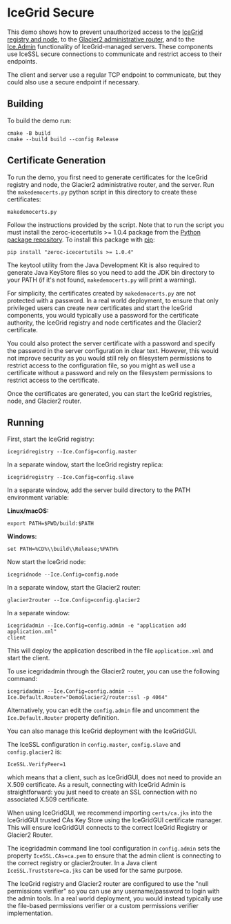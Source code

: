 # IceGrid Secure

This demo shows how to prevent unauthorized access to the [IceGrid registry
and node][1], to the [Glacier2 administrative router][2], and to the
[Ice.Admin][3] functionality of IceGrid-managed servers. These components
use IceSSL secure connections to communicate and restrict access to their
endpoints.

The client and server use a regular TCP endpoint to communicate, but
they could also use a secure endpoint if necessary.

## Building

To build the demo run:

```shell
cmake -B build
cmake --build build --config Release
```

## Certificate Generation

To run the demo, you first need to generate certificates for the
IceGrid registry and node, the Glacier2 administrative router, and the
server. Run the `makedemocerts.py` python script in this directory to
create these certificates:

```shell
makedemocerts.py
```

Follow the instructions provided by the script. Note that to run the
script you must install the zeroc-icecertutils >= 1.0.4 package from the
[Python package repository](https://pypi.python.org/pypi). To install
this package with [pip](https://pip.pypa.io):

```shell
pip install "zeroc-icecertutils >= 1.0.4"
```

The keytool utility from the Java Development Kit is also required to
generate Java KeyStore files so you need to add the JDK bin directory
to your PATH (if it's not found, `makedemocerts.py` will print
a warning).

For simplicity, the certificates created by `makedemocerts.py` are not
protected with a password. In a real world deployment, to ensure that
only privileged users can create new certificates and start the
IceGrid components, you would typically use a password for the
certificate authority, the IceGrid registry and node certificates and
the Glacier2 certificate.

You could also protect the server certificate with a password and
specify the password in the server configuration in clear text.
However, this would not improve security as you would still rely on
filesystem permissions to restrict access to the configuration file,
so you might as well use a certificate without a password and rely on
the filesystem permissions to restrict access to the certificate.

Once the certificates are generated, you can start the IceGrid
registries, node, and Glacier2 router.

## Running

First, start the IceGrid registry:

```shell
icegridregistry --Ice.Config=config.master
```

In a separate window, start the IceGrid registry replica:

```shell
icegridregistry --Ice.Config=config.slave
```

In a separate window, add the server build directory to the PATH environment variable:

 **Linux/macOS:**

```shell
export PATH=$PWD/build:$PATH
```

**Windows:**

```shell
set PATH=%CD%\\build\\Release;%PATH%
```

Now start the IceGrid node:

```shell
icegridnode --Ice.Config=config.node
```

In a separate window, start the Glacier2 router:

```shell
glacier2router --Ice.Config=config.glacier2
```

In a separate window:

```shell
icegridadmin --Ice.Config=config.admin -e "application add application.xml"
client
```

This will deploy the application described in the file
`application.xml` and start the client.

To use icegridadmin through the Glacier2 router, you can use the
following command:

```
icegridadmin --Ice.Config=config.admin --Ice.Default.Router="DemoGlacier2/router:ssl -p 4064"
```

Alternatively, you can edit the `config.admin` file and uncomment the
`Ice.Default.Router` property definition.

You can also manage this IceGrid deployment with the IceGridGUI.

The IceSSL configuration in `config.master`, `config.slave` and
`config.glacier2` is:

```
IceSSL.VerifyPeer=1
```

which means that a client, such as IceGridGUI, does not need to
provide an X.509 certificate. As a result, connecting with IceGrid
Admin is straightforward: you just need to create an SSL connection
with no associated X.509 certificate.

When using IceGridGUI, we recommend importing `certs/ca.jks` into the
IceGridGUI trusted CAs Key Store using the IceGridGUI
certificate manager. This will ensure IceGridGUI connects to the
correct IceGrid Registry or Glacier2 Router.

The icegridadmin command line tool configuration in `config.admin` sets
the property `IceSSL.CAs=ca.pem` to ensure that the admin
client is connecting to the correct registry or glacier2router. In a
Java client `IceSSL.Truststore=ca.jks` can be used for the same
purpose.

The IceGrid registry and Glacier2 router are configured to use the
"null permissions verifier" so you can use any username/password to
login with the admin tools. In a real world deployment, you would
instead typically use the file-based permissions verifier or a custom
permissions verifier implementation.

[1]: https://doc.zeroc.com/ice/3.7/ice-services/icegrid/securing-icegrid
[2]: https://doc.zeroc.com/ice/3.7/ice-services/glacier2/securing-a-glacier2-router
[3]: https://doc.zeroc.com/ice/3.7/administration-and-diagnostics/administrative-facility/security-considerations-for-administrative-facets
